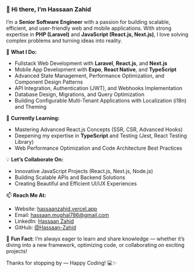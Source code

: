 ### 👋 Hi there, I’m Hassaan Zahid

I’m a **Senior Software Engineer** with a passion for building scalable, efficient, and user-friendly web and mobile applications. With strong expertise in **PHP (Laravel)** and **JavaScript (React.js, Next.js)**, I love solving complex problems and turning ideas into reality.

🚀 **What I Do:**
- Fullstack Web Development with **Laravel**, **React.js**, and **Next.js**  
- Mobile App Development with **Expo**, **React Native**, and **TypeScript**  
- Advanced State Management, Performance Optimization, and Component Design Patterns  
- API Integration, Authentication (JWT), and Webhooks Implementation  
- Database Design, Migrations, and Query Optimization  
- Building Configurable Multi-Tenant Applications with Localization (i18n) and Theming  

🌱 **Currently Learning:**
- Mastering Advanced React.js Concepts (SSR, CSR, Advanced Hooks)  
- Deepening my expertise in **TypeScript** and Testing (Jest, React Testing Library)  
- Web Performance Optimization and Code Architecture Best Practices  

💡 **Let’s Collaborate On:**
- Innovative JavaScript Projects (React.js, Next.js, Node.js)  
- Building Scalable APIs and Backend Solutions  
- Creating Beautiful and Efficient UI/UX Experiences  

📫 **Reach Me At:**
- Website: [hassaanzahid.vercel.app](https://hassaanzahid.vercel.app/)  
- Email: hassaan.mughal786@gmail.com  
- LinkedIn: [Hassaan Zahid](https://www.linkedin.com/in/hassaan-zahid-4b8a22199/)  
- GitHub: [@Hassaan-Zahid](https://github.com/Hassaan-Zahid)  

🌟 **Fun Fact:**
I’m always eager to learn and share knowledge — whether it’s diving into a new framework, optimizing code, or collaborating on exciting projects!

Thanks for stopping by — Happy Coding! 💻✨

